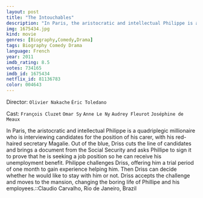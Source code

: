 ```yaml
---
layout: post
title: "The Intouchables"
description: "In Paris, the aristocratic and intellectual Philippe is a quadriplegic millionaire who is interviewing candidates for the position of his carer, with his red-haired secretary Magalie. Out of the blue, Driss cuts the line of candidates and brings a document from the Social Security and asks Phillipe to sign it to prove that he is seeking a job position so he can receive his unemployment benefit. Philippe challenges Driss, offering him a trial period of one month to gain experience helping him. Then Driss can decide whethe.."
img: 1675434.jpg
kind: movie
genres: [Biography,Comedy,Drama]
tags: Biography Comedy Drama 
language: French
year: 2011
imdb_rating: 8.5
votes: 734165
imdb_id: 1675434
netflix_id: 81136783
color: 004643
---
```

Director: `Olivier Nakache` `Éric Toledano`  

Cast: `François Cluzet` `Omar Sy` `Anne Le Ny` `Audrey Fleurot` `Joséphine de Meaux` 

In Paris, the aristocratic and intellectual Philippe is a quadriplegic millionaire who is interviewing candidates for the position of his carer, with his red-haired secretary Magalie. Out of the blue, Driss cuts the line of candidates and brings a document from the Social Security and asks Phillipe to sign it to prove that he is seeking a job position so he can receive his unemployment benefit. Philippe challenges Driss, offering him a trial period of one month to gain experience helping him. Then Driss can decide whether he would like to stay with him or not. Driss accepts the challenge and moves to the mansion, changing the boring life of Phillipe and his employees.::Claudio Carvalho, Rio de Janeiro, Brazil